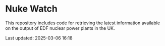 # Nuke Watch

This repository includes code for retrieving the latest information available on the output of EDF nuclear power plants in the UK.

Last updated: 2025-03-06 16:18